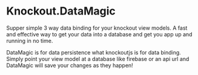 Knockout.DataMagic
==================

Supper simple 3 way data binding for your knockout view models. A fast and effective way to get your data into a database and get you app up and running in no time.

DataMagic is for data persistence what knockoutjs is for data binding. Simply point your view model at a database like firebase or an api url and DataMagic will save your changes as they happen!
